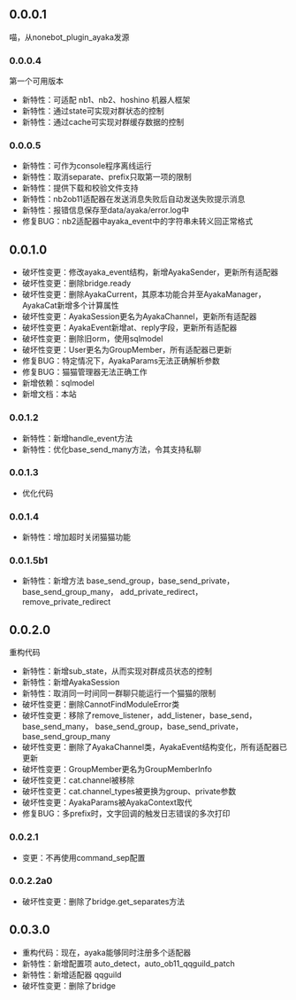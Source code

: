 ## 0.0.0.1

喵，从nonebot_plugin_ayaka发源

### 0.0.0.4

第一个可用版本

- 新特性：可适配 nb1、nb2、hoshino 机器人框架
- 新特性：通过state可实现对群状态的控制
- 新特性：通过cache可实现对群缓存数据的控制

### 0.0.0.5

- 新特性：可作为console程序离线运行
- 新特性：取消separate、prefix只取第一项的限制
- 新特性：提供下载和校验文件支持
- 新特性：nb2ob11适配器在发送消息失败后自动发送失败提示消息
- 新特性：报错信息保存至data/ayaka/error.log中
- 修复BUG：nb2适配器中ayaka_event中的字符串未转义回正常格式

## 0.0.1.0

- 破坏性变更：修改ayaka_event结构，新增AyakaSender，更新所有适配器
- 破坏性变更：删除bridge.ready
- 破坏性变更：删除AyakaCurrent，其原本功能合并至AyakaManager，AyakaCat新增多个计算属性
- 破坏性变更：AyakaSession更名为AyakaChannel，更新所有适配器
- 破坏性变更：AyakaEvent新增at、reply字段，更新所有适配器
- 破坏性变更：删除旧orm，使用sqlmodel
- 破坏性变更：User更名为GroupMember，所有适配器已更新
- 修复BUG：特定情况下，AyakaParams无法正确解析参数
- 修复BUG：猫猫管理器无法正确工作
- 新增依赖：sqlmodel
- 新增文档：本站

### 0.0.1.2

- 新特性：新增handle_event方法
- 新特性：优化base_send_many方法，令其支持私聊

### 0.0.1.3

- 优化代码

### 0.0.1.4

- 新特性：增加超时关闭猫猫功能

### 0.0.1.5b1

- 新特性：新增方法 base_send_group，base_send_private，base_send_group_many，
add_private_redirect，remove_private_redirect

## 0.0.2.0

重构代码

- 新特性：新增sub_state，从而实现对群成员状态的控制
- 新特性：新增AyakaSession
- 新特性：取消同一时间同一群聊只能运行一个猫猫的限制
- 破坏性变更：删除CannotFindModuleError类
- 破坏性变更：移除了remove_listener，add_listener，base_send，base_send_many，
base_send_group，base_send_private，base_send_group_many
- 破坏性变更：删除了AyakaChannel类，AyakaEvent结构变化，所有适配器已更新
- 破坏性变更：GroupMember更名为GroupMemberInfo
- 破坏性变更：cat.channel被移除
- 破坏性变更：cat.channel_types被更换为group、private参数
- 破坏性变更：AyakaParams被AyakaContext取代
- 修复BUG：多prefix时，文字回调的触发日志错误的多次打印

### 0.0.2.1

- 变更：不再使用command_sep配置

### 0.0.2.2a0

- 破坏性变更：删除了bridge.get_separates方法

## 0.0.3.0

- 重构代码：现在，ayaka能够同时注册多个适配器
- 新特性：新增配置项 auto_detect，auto_ob11_qqguild_patch
- 新特性：新增适配器 qqguild
- 破坏性变更：删除了bridge
